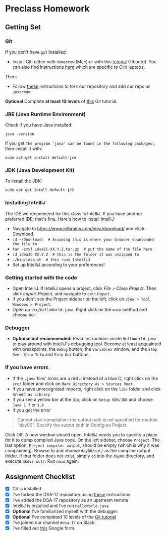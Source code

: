 # Preclass Homework

## Getting Set

### Git

If you don't have `git` installed:

- Install Git: either with `Homebrew` (Mac) or with this [tutorial](https://www.digitalocean.com/community/tutorials/how-to-install-git-on-ubuntu-14-04) (Ubuntu). You can also find instructions [here](https://gist.github.com/benkahle/892fdb2531c5f388296a) which are specific to Olin laptops.

Then:

- Follow [these](./GitSetup.md) instructions to fork our repository and add our repo as `upstream`.

**Optional** Complete **at least 10 levels** of [this](http://learngitbranching.js.org/) Git tutorial.

### JRE (Java Runtime Environment)
Check if you have Java installed:

`java -version`

If you get `The program 'java' can be found in the following packages:`, then
install it with:

`sudo apt-get install default-jre`

### JDK (Java Development Kit)

To install the JDK:

`sudo apt-get intall default-jdk`

### Installing IntelliJ

The IDE we recommend for this class is IntelliJ. If you have another preferred
IDE, that's fine. Here's how to install IntelliJ:

- Navigate to https://www.jetbrains.com/idea/download/ and click Download.
- `cd ~/Downloads  # Assuming this is where your browser downloaded the file to`
- `tar -zxvf ideaIC-XX.Y.Z.tar.gz  # put the name of the file here`
- `cd ideaIC-XX.Y.Z  # this is the folder it was unzipped to`
- `./bin/idea.sh  # this runs IntelliJ`
- Set up IntelliJ according to your preferences!

### Getting started with the code

- Open IntelliJ. If IntelliJ opens a project, click *File > Close Project*. Then click *Import Project*, and navigate to `gettingset`.
- If you don't see the Project sidebar on the left, click on `View > Tool Windows > Project`.
- Open up `src/HelloWorld.java`. Right click on the `main` method and choose `Run`.

### Debugger

- **Optional but recommended:** Read instructions inside `HelloWorld.java` to play around with IntelliJ's debugging tool. Become at least acquainted with breakpoints, the `Debug` button, the `Variables` window, and the `Step Over`, `Step Into` and `Step Out` buttons.

### If you have errors

- If the `.java` files' icons are a red J instead of a blue C, right click on the `src/` folder and click on `Mark Directory As > Sources Root`
- If you have unrecognized imports, right click on the `lib/` folder and click on `Add as Library`
- If you see a yellow bar at the top, click on `Setup SDK/JDK` and choose `Java 1.7` or `1.8`
- If you get the error

> Cannot start compilation: the output path is not specified for module "day00".
> Specify the output path in Configure Project.

Click OK. A new window should open. IntelliJ needs you to specify a place for it to dump compiled Java code. On the left sidebar, choose `Project`. The last option, `Project compiler output`, should be empty (which is why it was complaining). Browse to and choose `day00/out/` as the compiler output folder. If that folder does not exist, simply `cd` into the `day00` directory, and execute `mkdir out/`. Run `main` again.

## Assignment Checklist

- [x] Git is installed.
- [x] I've forked the DSA-17 repository using [these](./GitSetup.md) instructions
- [x] I've added the DSA-17 repository as an upstream remote
- [x] IntelliJ is installed and I've run `HelloWorld.java`
- [x] **Optional** I've familiarized myself with the debugger.
- [x] **Optional** I've completed 10 levels of the [Git tutorial](http://learngitbranching.js.org/)
- [x] I've joined our channel `#dsa-17` on Slack.
- [x] I've filled out [this](https://goo.gl/forms/JZcEDseDYbJK1SEC2) Google form.
